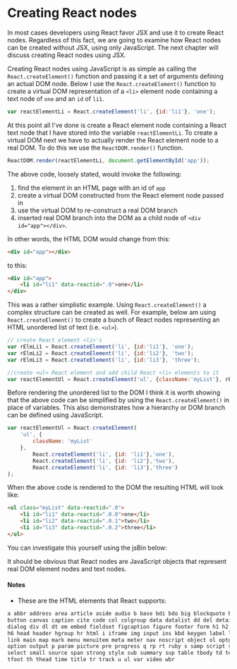 # Creating React nodes

In most cases developers using React favor JSX and use it to create React nodes. Regardless of this fact, we are going to examine how React nodes can be created without JSX, using only JavaScript. The next chapter will discuss creating React nodes using JSX.

Creating React nodes using JavaScript is as simple as calling the `React.createElement()` function and passing it a set of arguments defining an actual DOM node.  Below I use the `React.createElement()` function to create a virtual DOM representation of a `<li>` element node containing a text node of `one` and an `id` of `li1`.

```js
var reactElementLi = React.createElement('li', {id:'li1'}, 'one');
```

At this point all I've done is create a React element node containing a React text node that I have stored into the variable `reactElementLi`. To create a virtual DOM next we have to actually render the React element node to a real DOM. To do this we use the `ReactDOM.render()` function.

```js
ReactDOM.render(reactElementLi, document.getElementById('app'));
```

The above code, loosely stated, would invoke the following:

1. find the element in an HTML page with an id of `app` 
2. create a virtual DOM constructed from the React element node passed in 
3. use the virtual DOM to re-construct a real DOM branch
4. inserted real DOM branch into the DOM as a child node of `<div id="app"></div>`.  

In other words, the HTML DOM would change from this:

```html
<div id="app"></div>
```

to this:

```html
<div id="app">
    <li id="li1" data-reactid=".0">one</li>
</div>
```

This was a rather simplistic example. Using `React.createElement()` a complex structure can be created as well. For example, below am using `React.createElement()` to create a bunch of React nodes representing an HTML unordered list of text (i.e. `<ul>`).

```js
// create React element <li>'s
var rElmLi1 = React.createElement('li', {id:'li1'}, 'one');
var rElmLi2 = React.createElement('li', {id:'li2'}, 'two');
var rElmLi3 = React.createElement('li', {id:'li3'}, 'three');

//create <ul> React element and add child React <li> elements to it
var reactElementUl = React.createElement('ul', {className:'myList'}, rElmLi1,rElmLi2,rElmLi3);
```

Before rendering the unordered list to the DOM I think it is worth showing that the above code can be simplified by using the `React.createElement()` in place of variables. This also demonstrates how a hierarchy or DOM branch can be defined using JavaScript. 

```js
var reactElementUl = React.createElement(
    'ul', {
        className: 'myList'
    },
        React.createElement('li', {id: 'li1'},'one'),
        React.createElement('li', {id: 'li2'},'two'),
        React.createElement('li', {id: 'li3'},'three')
);
```

When the above code is rendered to the DOM the resulting HTML will look like:

```html
<ul class="myList" data-reactid=".0">
    <li id="li1" data-reactid=".0.0">one</li>
    <li id="li2" data-reactid=".0.1">two</li>
    <li id="li3" data-reactid=".0.2">three</li>
</ul>
```

You can investigate this yourself using the jsBin below:

It should be obvious that React nodes are JavaScript objects that represent real DOM element nodes and text nodes.

#### Notes

* These are the HTML elements that React supports:

```HTML
a abbr address area article aside audio b base bdi bdo big blockquote body br
button canvas caption cite code col colgroup data datalist dd del details dfn
dialog div dl dt em embed fieldset figcaption figure footer form h1 h2 h3 h4 h5
h6 head header hgroup hr html i iframe img input ins kbd keygen label legend li
link main map mark menu menuitem meta meter nav noscript object ol optgroup
option output p param picture pre progress q rp rt ruby s samp script section
select small source span strong style sub summary sup table tbody td textarea
tfoot th thead time title tr track u ul var video wbr
```






